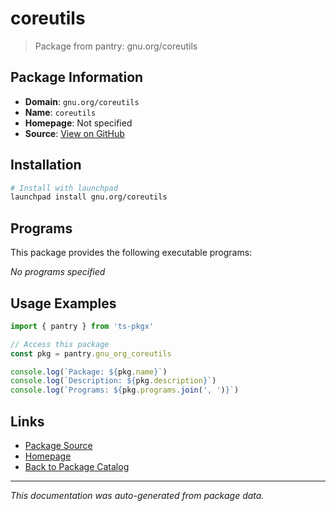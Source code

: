 # coreutils

> Package from pantry: gnu.org/coreutils

## Package Information

- **Domain**: `gnu.org/coreutils`
- **Name**: `coreutils`
- **Homepage**: Not specified
- **Source**: [View on GitHub](https://github.com/pkgxdev/pantry/tree/main/projects/gnu.org/coreutils/package.yml)

## Installation

```bash
# Install with launchpad
launchpad install gnu.org/coreutils
```

## Programs

This package provides the following executable programs:

*No programs specified*

## Usage Examples

```typescript
import { pantry } from 'ts-pkgx'

// Access this package
const pkg = pantry.gnu_org_coreutils

console.log(`Package: ${pkg.name}`)
console.log(`Description: ${pkg.description}`)
console.log(`Programs: ${pkg.programs.join(', ')}`)
```

## Links

- [Package Source](https://github.com/pkgxdev/pantry/tree/main/projects/gnu.org/coreutils/package.yml)
- [Homepage](#)
- [Back to Package Catalog](../package-catalog.md)

---

*This documentation was auto-generated from package data.*
